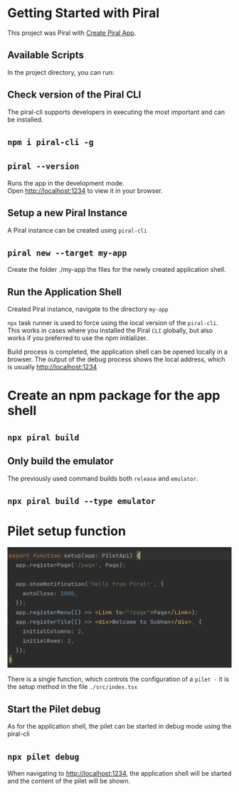 # Getting Started with Piral 

This project was Piral with [Create Piral App](https://github.com/facebook/create-react-app).

## Available Scripts

In the project directory, you can run:

## Check version of the Piral CLI

The piral-cli supports developers in executing the most important and can be installed.

## `npm i piral-cli -g`

## `piral --version`

Runs the app in the development mode.\
Open [http://localhost:1234](http://localhost:1234) to view it in your browser.

## Setup a new Piral Instance

A Piral instance can be created using `piral-cli`

## `piral new --target my-app`

Create the folder ./my-app the files for the newly created application shell.

## Run the Application Shell
Created Piral instance, navigate to the directory `my-app`

`npx` task runner is used to force using the local version of the `piral-cli`. This works in cases where you installed the Piral `CLI` globally, but also works if you preferred to use the npm initializer.

Build process is completed, the application shell can be opened locally in a browser. The output of the debug process shows the local address, which is usually [http://localhost:1234](http://localhost:1234)

# Create an npm package for the app shell

## `npx piral build`

## Only build the emulator

The previously used command builds both `release` and `emulator`.

## `npx piral build --type emulator`

# Pilet setup function 

![Alt text](image.png)

There is a single function, which controls the configuration of a `pilet -` it is the setup method in the file `./src/index.tsx`

## Start the Pilet debug
As for the application shell, the pilet can be started in debug mode using the piral-cli

## `npx pilet debug`

When navigating to [http://localhost:1234](http://localhost:1234), the application shell will be started and the content of the pilet will be shown.


